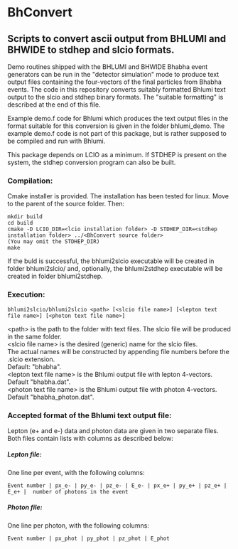 # BhConvert
## Scripts to convert ascii output from BHLUMI and BHWIDE to stdhep and slcio formats.

Demo routines shipped with the BHLUMI and BHWIDE Bhabha event generators can be run
in the "detector simulation" mode to produce text output files containing the
four-vectors of the final particles from Bhabha events. The code in this repository
converts suitably formatted Bhlumi text output to the slcio and stdhep binary
formats. The "suitable formatting" is described at the end of this file.

Example demo.f code for Bhlumi which produces the text output files in the format
suitable for this conversion is given in the folder bhlumi_demo. The example demo.f
code is not part of this package, but is rather supposed to be compiled and run with
Bhlumi.

This package depends on LCIO as a minimum.
If STDHEP is present on the system, the stdhep conversion program can also be built.

### Compilation:
Cmake installer is provided. The installation has been tested for linux.
Move to the parent of the source folder. Then:

    mkdir build
    cd build
    cmake -D LCIO_DIR=<lcio installation folder> -D STDHEP_DIR=<stdhep installation folder> ../<BhConvert source folder>
    (You may omit the STDHEP_DIR)
    make

If the buld is successful, the bhlumi2slcio executable will be created in folder 
bhlumi2slcio/ and, optionally, the bhlumi2stdhep executable will be created in folder bhlumi2stdhep.


### Execution:

    bhlumi2slcio/bhlumi2slcio <path> [<slcio file name>] [<lepton text file name>] [<photon text file name>]

\<path\> is the path to the folder with text files. The slcio file will be produced in the same folder.  
\<slcio file name\> is the desired (generic) name for the slcio files.   
  The actual names will be constructed by appending file numbers before the .slcio extension.  
  Default: "bhabha".  
\<lepton text file name\> is the Bhlumi output file with lepton 4-vectors. Default "bhabha.dat".  
\<photon text file name\> is the Bhlumi output file with photon 4-vectors. Default "bhabha_photon.dat".  


### Accepted format of the Bhlumi text output file:
Lepton (e+ and e-) data and photon data are given in two separate files. Both files 
contain lists with columns as described below:

##### Lepton file:  
One line per event, with the following columns:

    Event number | px_e- | py_e- | pz_e- | E_e- | px_e+ | py_e+ | pz_e+ | E_e+ |  number of photons in the event

##### Photon file:  
One line per photon, with the following columns:  

    Event number | px_phot | py_phot | pz_phot | E_phot
